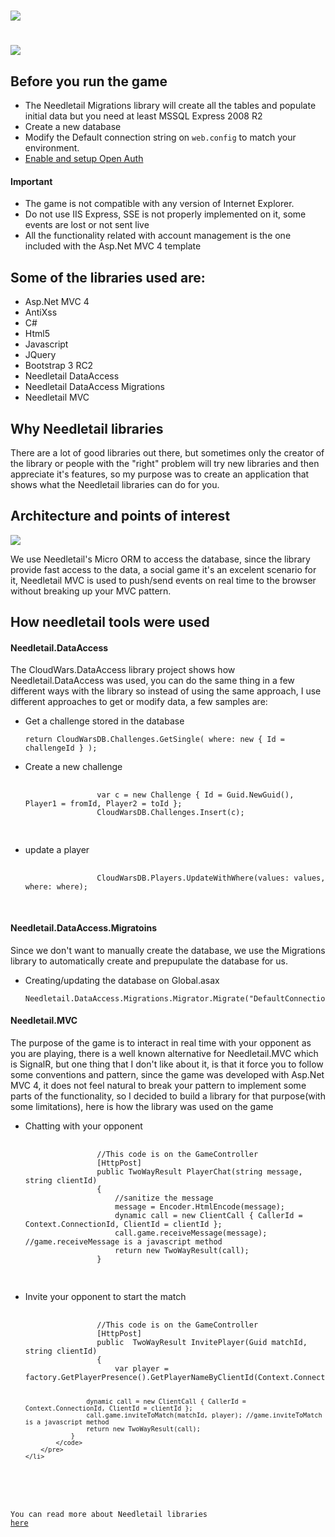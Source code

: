 ﻿
<h1><img src="https://raw.github.com/pedro-ramirez-suarez/cloudwarsgame/master/CloudWars.Game/Images/logo.png"/><h1>
<img src="https://raw.github.com/pedro-ramirez-suarez/cloudwarsgame/master/CloudWars.Game/img/playing.jpg"/>
<h2>Before you run the game</h2>
<p>
    <ul>
        <li>The Needletail Migrations library will create all the tables and populate initial data but you need at least MSSQL Express 2008 R2</li>
        <li>Create a new database</li>
        <li>
            Modify the Default connection string on <code>web.config</code> to match your environment.
        </li>
      <li>
        <a href="http://blogs.msdn.com/b/webdev/archive/2012/08/15/oauth-openid-support-for-webforms-mvc-and-webpages.aspx">Enable and setup Open Auth </a>
      </li>
    </ul>
    <h4>Important</h4>
    <ul>
        <li>The game is not compatible with any version of Internet Explorer.</li>
        <li>Do not use IIS Express, SSE is not properly implemented on it, some events are lost or not sent live</li>
        <li>All the functionality related with account management is the one included with the Asp.Net MVC 4 template</li>
    </ul>
 </p>

  <h2>Some of the libraries used are:</h2>
  <ul>
    <li>Asp.Net MVC 4</li>
    <li>AntiXss</li>
    <li>C#</li>
    <li>Html5</li>
    <li>Javascript</li>
    <li>JQuery</li>
    <li>Bootstrap 3 RC2</li>
    <li>Needletail DataAccess</li>
    <li>Needletail DataAccess Migrations</li>
    <li>Needletail MVC</li>
  </ul>
  
<h2>Why Needletail libraries</h2>
<p>There are a lot of good libraries out there, but sometimes only the creator of the library or people with the "right" problem will 
try new libraries and then appreciate it's features, so my purpose was to create an application that shows what the Needletail libraries can do for you.
</p>


<h2>Architecture and points of interest</h2>
<img src="https://raw.github.com/pedro-ramirez-suarez/cloudwarsgame/master/architecture.jpg"/>
<p>We use Needletail's Micro ORM to access the database, since the library provide fast access to the data, a social game it's an excelent scenario for it, Needletail MVC is used to push/send events on real time to the browser without breaking up your MVC pattern.</p>

<h2>How needletail tools were used</h2>
<h4>Needletail.DataAccess</h4>
<p>The CloudWars.DataAccess library project shows how Needletail.DataAccess was used, you can do the same thing in a few different ways with the library so instead of using the same approach, I use different approaches to get or modify data, a few samples are:</p>
<ul>
    <li>
        <p>Get a challenge stored in the database</p>
        <pre><code>return CloudWarsDB.Challenges.GetSingle( where: new { Id = challengeId } );</code></pre>
    </li>
    <li>
        <p>Create a new challenge</p>
        <pre>
            <code>
                var c = new Challenge { Id = Guid.NewGuid(), Player1 = fromId, Player2 = toId };
                CloudWarsDB.Challenges.Insert(c);
            </code>
        </pre>
    </li>
    <li>
        <p>update a player</p>
        <pre>
            <code>
                CloudWarsDB.Players.UpdateWithWhere(values: values, where: where);
            </code>
        </pre>
    </li>
</ul>

<h4>Needletail.DataAccess.Migratoins</h4>
<p>Since we don't want to manually create the database, we use the Migrations library to automatically create and prepupulate the database for us.</p>
<ul>
    <li>
        <p>Creating/updating the database on Global.asax</p>
        <pre><code>Needletail.DataAccess.Migrations.Migrator.Migrate("DefaultConnection",Server.MapPath("~"));</code></pre>
    </li>    
</ul>


<h4>Needletail.MVC</h4>
<p>The purpose of the game is to interact in real time with your opponent as you are playing, there is a well known alternative for Needletail.MVC which is SignalR, but one thing that I don't like about it, is that it force you to follow some conventions and pattern, since the game
was developed with Asp.Net MVC 4, it does not feel natural to break your pattern to implement some parts of the functionality, so I decided to build a library for that purpose(with some limitations), here is how the library was used on the game</p>
<ul>
    <li>
        Chatting with your opponent
        <pre>
            <code>
                //This code is on the GameController
                [HttpPost]
                public TwoWayResult PlayerChat(string message, string clientId)
                {
                    //sanitize the message
                    message = Encoder.HtmlEncode(message);
                    dynamic call = new ClientCall { CallerId = Context.ConnectionId, ClientId = clientId };
                    call.game.receiveMessage(message); //game.receiveMessage is a javascript method
                    return new TwoWayResult(call);
                }
            </code>
        </pre>
    </li>
    <li>
        Invite your opponent to start the match
        <pre>
            <code>
                //This code is on the GameController
                [HttpPost]
                public  TwoWayResult InvitePlayer(Guid matchId, string clientId)
                {
                    var player = factory.GetPlayerPresence().GetPlayerNameByClientId(Context.ConnectionId);
            
                    dynamic call = new ClientCall { CallerId = Context.ConnectionId, ClientId = clientId };
                    call.game.inviteToMatch(matchId, player); //game.inviteToMatch is a javascript method
                    return new TwoWayResult(call);
                }
            </code>
        </pre>
    </li>
</ul>

You can read more about Needletail libraries <a href="http://pedro-ramirez-suarez.github.io/needletailtools/" target="_blank">here</a>

